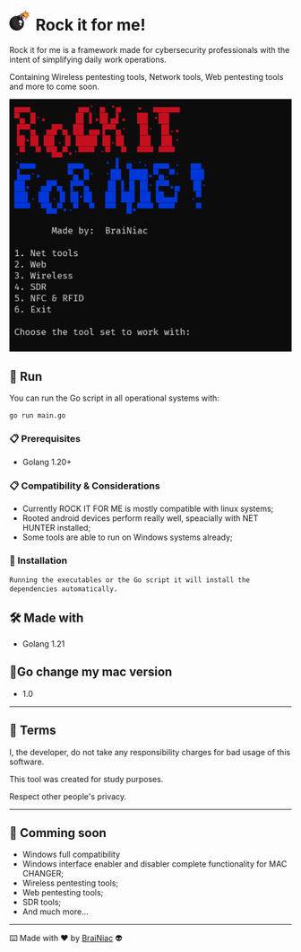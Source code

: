 # <img src="./img/bomb.png" width="40"> Rock it for me!

Rock it for me is a framework made for cybersecurity professionals with the
intent of simplifying daily work operations.<br>

Containing Wireless pentesting tools, Network tools, Web pentesting tools
and more to come soon.

<img src="./img/logo.png">

## 🚀 Run

You can run the Go script in all operational systems with:

 ```
go run main.go
```

### 📋 Prerequisites

- Golang 1.20+

### 📋 Compatibility & Considerations

- Currently ROCK IT FOR ME is mostly compatible with linux systems;
- Rooted android devices perform really well, speacially with NET HUNTER installed;
- Some tools are able to run on Windows systems already;


### 🔧 Installation

```
Running the executables or the Go script it will install the 
dependencies automatically.
```

## 🛠️ Made with

- Golang 1.21

## 📌Go change my mac version

- 1.0

---

## 📄 Terms

I, the developer, do not take any responsibility charges for bad usage
of this software.

This tool was created for study purposes.

Respect other people's privacy.

---

## 📌 Comming soon

- Windows full compatibility
- Windows interface enabler and disabler complete functionality for MAC CHANGER;
- Wireless pentesting tools;
- Web pentesting tools;
- SDR tools;
- And much more...

---

⌨️ Made with ❤️ by [BraiNiac](https://github.com/babyboydaprince) 👽

